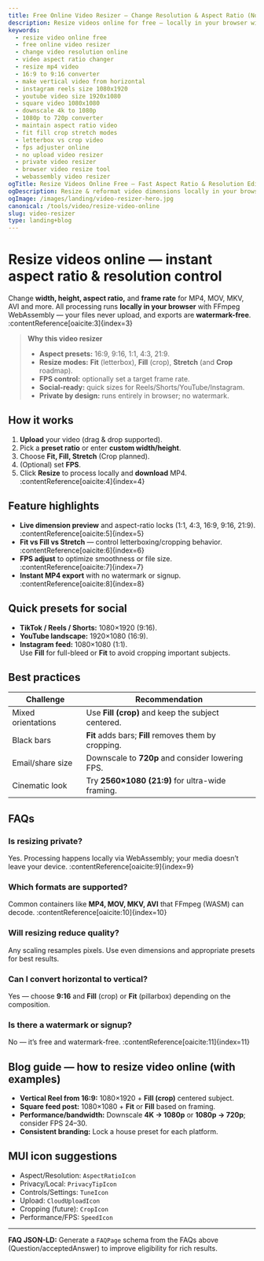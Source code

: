 ```yaml
---
title: Free Online Video Resizer – Change Resolution & Aspect Ratio (No Signup)
description: Resize videos online for free — locally in your browser with FFmpeg WebAssembly. Change width, height, aspect ratio (16:9, 9:16, 1:1, 4:3, 21:9) and FPS. Private, fast & watermark-free.
keywords:
  - resize video online free
  - free online video resizer
  - change video resolution online
  - video aspect ratio changer
  - resize mp4 video
  - 16:9 to 9:16 converter
  - make vertical video from horizontal
  - instagram reels size 1080x1920
  - youtube video size 1920x1080
  - square video 1080x1080
  - downscale 4k to 1080p
  - 1080p to 720p converter
  - maintain aspect ratio video
  - fit fill crop stretch modes
  - letterbox vs crop video
  - fps adjuster online
  - no upload video resizer
  - private video resizer
  - browser video resize tool
  - webassembly video resizer
ogTitle: Resize Videos Online Free – Fast Aspect Ratio & Resolution Editor
ogDescription: Resize & reformat video dimensions locally in your browser. No uploads, no signup, no watermark.
ogImage: /images/landing/video-resizer-hero.jpg
canonical: /tools/video/resize-video-online
slug: video-resizer
type: landing+blog
---
```


# Resize videos online — instant aspect ratio & resolution control

Change **width, height, aspect ratio,** and **frame rate** for MP4, MOV, MKV, AVI and more. All processing runs **locally in your browser** with FFmpeg WebAssembly — your files never upload, and exports are **watermark-free**. :contentReference[oaicite:3]{index=3}

> **Why this video resizer**
> - **Aspect presets:** 16:9, 9:16, 1:1, 4:3, 21:9.  
> - **Resize modes:** **Fit** (letterbox), **Fill** (crop), **Stretch** (and **Crop** roadmap).  
> - **FPS control:** optionally set a target frame rate.  
> - **Social-ready:** quick sizes for Reels/Shorts/YouTube/Instagram.  
> - **Private by design:** runs entirely in browser; no watermark.

## How it works
1. **Upload** your video (drag & drop supported).  
2. Pick a **preset ratio** or enter **custom width/height**.  
3. Choose **Fit, Fill, Stretch** (Crop planned).  
4. (Optional) set **FPS**.  
5. Click **Resize** to process locally and **download** MP4. :contentReference[oaicite:4]{index=4}

## Feature highlights
- **Live dimension preview** and aspect-ratio locks (1:1, 4:3, 16:9, 9:16, 21:9). :contentReference[oaicite:5]{index=5}  
- **Fit vs Fill vs Stretch** — control letterboxing/cropping behavior. :contentReference[oaicite:6]{index=6}  
- **FPS adjust** to optimize smoothness or file size. :contentReference[oaicite:7]{index=7}  
- **Instant MP4 export** with no watermark or signup. :contentReference[oaicite:8]{index=8}

## Quick presets for social
- **TikTok / Reels / Shorts:** 1080×1920 (9:16).  
- **YouTube landscape:** 1920×1080 (16:9).  
- **Instagram feed:** 1080×1080 (1:1).  
Use **Fill** for full-bleed or **Fit** to avoid cropping important subjects.

## Best practices
| Challenge | Recommendation |
| --- | --- |
| Mixed orientations | Use **Fill (crop)** and keep the subject centered. |
| Black bars | **Fit** adds bars; **Fill** removes them by cropping. |
| Email/share size | Downscale to **720p** and consider lowering FPS. |
| Cinematic look | Try **2560×1080 (21:9)** for ultra-wide framing. |

## FAQs
### Is resizing private?
Yes. Processing happens locally via WebAssembly; your media doesn’t leave your device. :contentReference[oaicite:9]{index=9}

### Which formats are supported?
Common containers like **MP4, MOV, MKV, AVI** that FFmpeg (WASM) can decode. :contentReference[oaicite:10]{index=10}

### Will resizing reduce quality?
Any scaling resamples pixels. Use even dimensions and appropriate presets for best results.

### Can I convert horizontal to vertical?
Yes — choose **9:16** and **Fill** (crop) or **Fit** (pillarbox) depending on the composition.

### Is there a watermark or signup?
No — it’s free and watermark-free. :contentReference[oaicite:11]{index=11}

## Blog guide — how to resize video online (with examples)
- **Vertical Reel from 16:9:** 1080×1920 + **Fill (crop)** centered subject.  
- **Square feed post:** 1080×1080 + **Fit** or **Fill** based on framing.  
- **Performance/bandwidth:** Downscale **4K → 1080p** or **1080p → 720p**; consider FPS 24–30.  
- **Consistent branding:** Lock a house preset for each platform.

## MUI icon suggestions
- Aspect/Resolution: `AspectRatioIcon`  
- Privacy/Local: `PrivacyTipIcon`  
- Controls/Settings: `TuneIcon`  
- Upload: `CloudUploadIcon`  
- Cropping (future): `CropIcon`  
- Performance/FPS: `SpeedIcon`

---
**FAQ JSON-LD:** Generate a `FAQPage` schema from the FAQs above (Question/acceptedAnswer) to improve eligibility for rich results.

